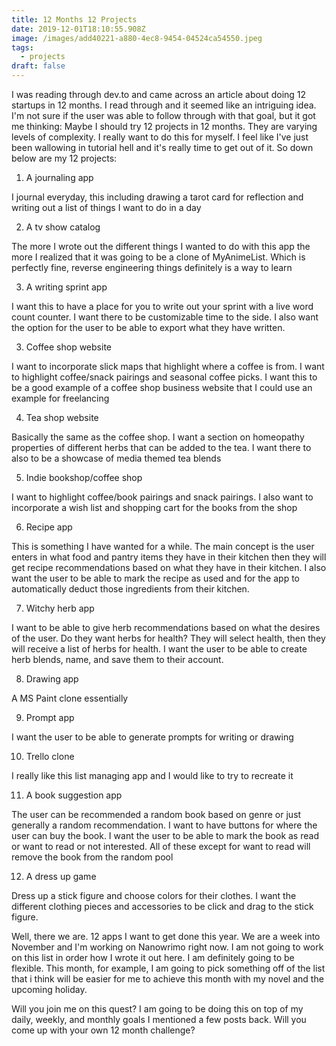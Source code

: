 ```yaml
---
title: 12 Months 12 Projects
date: 2019-12-01T18:10:55.908Z
image: /images/add40221-a880-4ec8-9454-04524ca54550.jpeg
tags:
  - projects
draft: false
---
```

I was reading through dev.to and came across an article about doing 12 startups in 12 months. I read through and it seemed like an intriguing idea. I'm not sure if the user was able to follow through with that goal, but it got me thinking: Maybe I should try 12 projects in 12 months. They are varying levels of complexity. I really want to do this for myself. I feel like I've just been wallowing in tutorial hell and it's really time to get out of it. So down below are my 12 projects:



1. A journaling app

I journal everyday, this including drawing a tarot card for reflection and writing out a list of things I want to do in a day

2. A tv show catalog

The more I wrote out the different things I wanted to do with this app the more I realized that it was going to be a clone of MyAnimeList. Which is perfectly fine, reverse engineering things definitely is a way to learn

3. A writing sprint app

I want this to have a place for you to write out your sprint with a live word count counter. I want there to be customizable time to the side. I also want the option for the user to be able to export what they have written.

3. Coffee shop website

I want to incorporate slick maps that highlight where a coffee is from. I want to highlight coffee/snack pairings and seasonal coffee picks. I want this to be a good example of a coffee shop business website that I could use an example for freelancing

4. Tea shop website

Basically the same as the coffee shop. I want a section on homeopathy properties of different herbs that can be added to the tea. I want there to also to be a showcase of media themed tea blends

5. Indie bookshop/coffee shop

I want to highlight coffee/book pairings and snack pairings. I also want to incorporate a wish list and shopping cart for the books from the shop

6. Recipe app

This is something I have wanted for a while. The main concept is the user enters in what food and pantry items they have in their kitchen then they will get recipe recommendations based on what they have in their kitchen. I also want the user to be able to mark the recipe as used and for the app to automatically deduct those ingredients from their kitchen.

7. Witchy herb app

I want to be able to give herb recommendations based on what the desires of the user. Do they want herbs for health? They will select health, then they will receive a list of herbs for health. I want the user to be able to create herb blends, name, and save them to their account.

8. Drawing app

A MS Paint clone essentially

9. Prompt app

I want the user to be able to generate prompts for writing or drawing

10. Trello clone

I really like this list managing app and I would like to try to recreate it

11. A book suggestion app

The user can be recommended a random book based on genre or just generally a random recommendation. I want to have buttons for where the user can buy the book. I want the user to be able to mark the book as read or want to read or not interested. All of these except for want to read will 			remove the book from the random pool

12. A dress up game

Dress up a stick figure and choose colors for their clothes. I want the different clothing pieces and accessories to be click and drag to the stick 	figure.



Well, there we are. 12 apps I want to get done this year. We are a week into November and I'm working on Nanowrimo right now. I am not going to work on this list in order how I wrote it out here. I am definitely going to be flexible. This month, for example, I am going to pick something off of the list that i think will be easier for me to achieve this month with my novel and the upcoming holiday.

Will you join me on this quest? I am going to be doing this on top of my daily, weekly, and monthly goals I mentioned a few posts back. Will you come up with your own 12 month challenge?
